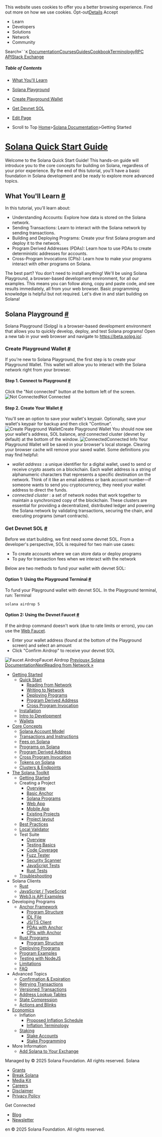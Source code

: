 This website uses cookies to offer you a better browsing experience. Find out more on how we use cookies.
Opt-out[Details](https://solana.com/docs/intro/</privacy-policy#collection-of-information>)
Accept
[](https://solana.com/docs/intro/</>)
  * Learn
  * Developers
  * Solutions
  * Network
  * Community


Search`⌘``K`
[Documentation](https://solana.com/docs/intro/</docs>)[Courses](https://solana.com/docs/intro/</developers/courses>)[Guides](https://solana.com/docs/intro/</developers/guides>)[Cookbook](https://solana.com/docs/intro/</developers/cookbook>)[Terminology](https://solana.com/docs/intro/</docs/terminology>)[RPC API](https://solana.com/docs/intro/</docs/rpc>)[Stack Exchange](https://solana.com/docs/intro/<https:/solana.stackexchange.com/>)
##### Table of Contents
  * [What You'll Learn](https://solana.com/docs/intro/</docs/intro/quick-start#what-you-ll-learn>)
  * [Solana Playground](https://solana.com/docs/intro/</docs/intro/quick-start#solana-playground>)
  * [Create Playground Wallet](https://solana.com/docs/intro/</docs/intro/quick-start#create-playground-wallet>)
  * [Get Devnet SOL](https://solana.com/docs/intro/</docs/intro/quick-start#get-devnet-sol>)


* [Edit Page](https://solana.com/docs/intro/<https:/github.com/solana-foundation/developer-content/blob/main/docs/intro/quick-start/index.md?plain=1>)
* Scroll to Top
[Home](https://solana.com/docs/intro/</>)>[Solana Documentation](https://solana.com/docs/intro/</docs>)>Getting Started
# [Solana Quick Start Guide](https://solana.com/docs/intro/</docs/intro/quick-start>)
Welcome to the Solana Quick Start Guide! This hands-on guide will introduce you to the core concepts for building on Solana, regardless of your prior experience. By the end of this tutorial, you'll have a basic foundation in Solana development and be ready to explore more advanced topics.
## What You'll Learn [#](https://solana.com/docs/intro/<#what-you-ll-learn>)
In this tutorial, you'll learn about:
  * Understanding Accounts: Explore how data is stored on the Solana network.
  * Sending Transactions: Learn to interact with the Solana network by sending transactions.
  * Building and Deploying Programs: Create your first Solana program and deploy it to the network.
  * Program Derived Addresses (PDAs): Learn how to use PDAs to create deterministic addresses for accounts.
  * Cross-Program Invocations (CPIs): Learn how to make your programs interact with other programs on Solana.


The best part? You don't need to install anything! We'll be using Solana Playground, a browser-based development environment, for all our examples. This means you can follow along, copy and paste code, and see results immediately, all from your web browser. Basic programming knowledge is helpful but not required.
Let's dive in and start building on Solana!
## Solana Playground [#](https://solana.com/docs/intro/<#solana-playground>)
Solana Playground (Solpg) is a browser-based development environment that allows you to quickly develop, deploy, and test Solana programs!
Open a new tab in your web browser and navigate to <https://beta.solpg.io/>.
### Create Playground Wallet [#](https://solana.com/docs/intro/<#create-playground-wallet>)
If you're new to Solana Playground, the first step is to create your Playground Wallet. This wallet will allow you to interact with the Solana network right from your browser.
#### Step 1. Connect to Playground [#](https://solana.com/docs/intro/<#step-1-connect-to-playground>)
Click the "Not connected" button at the bottom left of the screen.
![Not Connected](https://solana-developer-content.vercel.app/assets/docs/intro/quickstart/pg-not-connected.png)Not Connected
#### Step 2. Create Your Wallet [#](https://solana.com/docs/intro/<#step-2-create-your-wallet>)
You'll see an option to save your wallet's keypair. Optionally, save your wallet's keypair for backup and then click "Continue".
![Create Playground Wallet](https://solana-developer-content.vercel.app/assets/docs/intro/quickstart/pg-create-wallet.png)Create Playground Wallet
You should now see your wallet's address, SOL balance, and connected cluster (devnet by default) at the bottom of the window.
![Connected](https://solana-developer-content.vercel.app/assets/docs/intro/quickstart/pg-connected.png)Connected
Info
Your Playground Wallet will be saved in your browser's local storage. Clearing your browser cache will remove your saved wallet.
Some definitions you may find helpful:
  * _wallet address_ : a unique identifier for a digital wallet, used to send or receive crypto assets on a blockchain. Each wallet address is a string of alphanumeric characters that represents a specific destination on the network. Think of it like an email address or bank account number—if someone wants to send you cryptocurrency, they need your wallet address to direct the funds.
  * _connected cluster_ : a set of network nodes that work together to maintain a synchronized copy of the blockchain. These clusters are essential for providing a decentralized, distributed ledger and powering the Solana network by validating transactions, securing the chain, and executing programs (smart contracts).


### Get Devnet SOL [#](https://solana.com/docs/intro/<#get-devnet-sol>)
Before we start building, we first need some devnet SOL.
From a developer's perspective, SOL is required for two main use cases:
  * To create accounts where we can store data or deploy programs
  * To pay for transaction fees when we interact with the network


Below are two methods to fund your wallet with devnet SOL:
#### Option 1: Using the Playground Terminal [#](https://solana.com/docs/intro/<#option-1-using-the-playground-terminal>)
To fund your Playground wallet with devnet SOL. In the Playground terminal, run:
Terminal
```
solana airdrop 5
```

#### Option 2: Using the Devnet Faucet [#](https://solana.com/docs/intro/<#option-2-using-the-devnet-faucet>)
If the airdrop command doesn't work (due to rate limits or errors), you can use the [Web Faucet](https://solana.com/docs/intro/<https:/faucet.solana.com/>).
  * Enter your wallet address (found at the bottom of the Playground screen) and select an amount
  * Click "Confirm Airdrop" to receive your devnet SOL


![Faucet Airdrop](https://solana-developer-content.vercel.app/assets/docs/intro/quickstart/faucet-airdrop.gif)Faucet Airdrop
[Previous« Solana Documentation](https://solana.com/docs/intro/</docs>)[NextReading from Network »](https://solana.com/docs/intro/</docs/intro/quick-start/reading-from-network>)
  * [Getting Started](https://solana.com/docs/intro/</docs>)
    * [Quick Start](https://solana.com/docs/intro/</docs/intro/quick-start>)
      * [Reading from Network](https://solana.com/docs/intro/</docs/intro/quick-start/reading-from-network>)
      * [Writing to Network](https://solana.com/docs/intro/</docs/intro/quick-start/writing-to-network>)
      * [Deploying Programs](https://solana.com/docs/intro/</docs/intro/quick-start/deploying-programs>)
      * [Program Derived Address](https://solana.com/docs/intro/</docs/intro/quick-start/program-derived-address>)
      * [Cross Program Invocation](https://solana.com/docs/intro/</docs/intro/quick-start/cross-program-invocation>)
    * [Installation](https://solana.com/docs/intro/</docs/intro/installation>)
    * [Intro to Development](https://solana.com/docs/intro/</docs/intro/dev>)
    * [Wallets](https://solana.com/docs/intro/</docs/intro/wallets>)
  * [Core Concepts](https://solana.com/docs/intro/</docs/core>)
    * [Solana Account Model](https://solana.com/docs/intro/</docs/core/accounts>)
    * [Transactions and Instructions](https://solana.com/docs/intro/</docs/core/transactions>)
    * [Fees on Solana](https://solana.com/docs/intro/</docs/core/fees>)
    * [Programs on Solana](https://solana.com/docs/intro/</docs/core/programs>)
    * [Program Derived Address](https://solana.com/docs/intro/</docs/core/pda>)
    * [Cross Program Invocation](https://solana.com/docs/intro/</docs/core/cpi>)
    * [Tokens on Solana](https://solana.com/docs/intro/</docs/core/tokens>)
    * [Clusters & Endpoints](https://solana.com/docs/intro/</docs/core/clusters>)
  * [The Solana Toolkit](https://solana.com/docs/intro/</docs/toolkit>)
    * [Getting Started](https://solana.com/docs/intro/</docs/toolkit/getting-started>)
    * Creating a Project
      * [Overview](https://solana.com/docs/intro/</docs/toolkit/projects/overview>)
      * [Basic Anchor](https://solana.com/docs/intro/</docs/toolkit/projects/anchor-init>)
      * [Solana Programs](https://solana.com/docs/intro/</docs/toolkit/projects/solana-program>)
      * [Web App](https://solana.com/docs/intro/</docs/toolkit/projects/web-app>)
      * [Mobile App](https://solana.com/docs/intro/</docs/toolkit/projects/mobile-app>)
      * [Existing Projects](https://solana.com/docs/intro/</docs/toolkit/projects/existing-project>)
      * [Project layout](https://solana.com/docs/intro/</docs/toolkit/projects/project-layout>)
    * [Best Practices](https://solana.com/docs/intro/</docs/toolkit/best-practices>)
    * [Local Validator](https://solana.com/docs/intro/</docs/toolkit/local-validator>)
    * Test Suite
      * [Overview](https://solana.com/docs/intro/</docs/toolkit/test-suite/overview>)
      * [Testing Basics](https://solana.com/docs/intro/</docs/toolkit/test-suite/basics>)
      * [Code Coverage](https://solana.com/docs/intro/</docs/toolkit/test-suite/code-coverage>)
      * [Fuzz Tester](https://solana.com/docs/intro/</docs/toolkit/test-suite/fuzz-tester>)
      * [Security Scanner](https://solana.com/docs/intro/</docs/toolkit/test-suite/security-scanner>)
      * [JavaScript Tests](https://solana.com/docs/intro/</docs/toolkit/test-suite/js-test>)
      * [Rust Tests](https://solana.com/docs/intro/</docs/toolkit/test-suite/rust-tests>)
    * [Troubleshooting](https://solana.com/docs/intro/</docs/toolkit/troubleshooting>)
  * Solana Clients
    * [Rust](https://solana.com/docs/intro/</docs/clients/rust>)
    * [JavaScript / TypeScript](https://solana.com/docs/intro/</docs/clients/javascript>)
    * [Web3.js API Examples](https://solana.com/docs/intro/</docs/clients/javascript-reference>)
  * Developing Programs
    * [Anchor Framework](https://solana.com/docs/intro/</docs/programs/anchor>)
      * [Program Structure](https://solana.com/docs/intro/</docs/programs/anchor/program-structure>)
      * [IDL File](https://solana.com/docs/intro/</docs/programs/anchor/idl>)
      * [JS/TS Client](https://solana.com/docs/intro/</docs/programs/anchor/client-typescript>)
      * [PDAs with Anchor](https://solana.com/docs/intro/</docs/programs/anchor/pda>)
      * [CPIs with Anchor](https://solana.com/docs/intro/</docs/programs/anchor/cpi>)
    * [Rust Programs](https://solana.com/docs/intro/</docs/programs/rust>)
      * [Program Structure](https://solana.com/docs/intro/</docs/programs/rust/program-structure>)
    * [Deploying Programs](https://solana.com/docs/intro/</docs/programs/deploying>)
    * [Program Examples](https://solana.com/docs/intro/</docs/programs/examples>)
    * [Testing with NodeJS](https://solana.com/docs/intro/</docs/programs/testing>)
    * [Limitations](https://solana.com/docs/intro/</docs/programs/limitations>)
    * [FAQ](https://solana.com/docs/intro/</docs/programs/faq>)
  * Advanced Topics
    * [Confirmation & Expiration](https://solana.com/docs/intro/</docs/advanced/confirmation>)
    * [Retrying Transactions](https://solana.com/docs/intro/</docs/advanced/retry>)
    * [Versioned Transactions](https://solana.com/docs/intro/</docs/advanced/versions>)
    * [Address Lookup Tables](https://solana.com/docs/intro/</docs/advanced/lookup-tables>)
    * [State Compression](https://solana.com/docs/intro/</docs/advanced/state-compression>)
    * [Actions and Blinks](https://solana.com/docs/intro/</docs/advanced/actions>)
  * [Economics](https://solana.com/docs/intro/</docs/economics>)
    * Inflation
      * [Proposed Inflation Schedule](https://solana.com/docs/intro/</docs/economics/inflation/inflation-schedule>)
      * [Inflation Terminology](https://solana.com/docs/intro/</docs/economics/inflation/terminology>)
    * [Staking](https://solana.com/docs/intro/</docs/economics/staking>)
      * [Stake Accounts](https://solana.com/docs/intro/</docs/economics/staking/stake-accounts>)
      * [Stake Programming](https://solana.com/docs/intro/</docs/economics/staking/stake-programming>)
  * More Information
    * [Add Solana to Your Exchange](https://solana.com/docs/intro/</docs/more/exchange>)


Managed by
[](https://solana.com/docs/intro/</>)
[](https://solana.com/docs/intro/</youtube>)[](https://solana.com/docs/intro/</twitter>)[](https://solana.com/docs/intro/</discord>)[](https://solana.com/docs/intro/</reddit>)[](https://solana.com/docs/intro/</github>)[](https://solana.com/docs/intro/</telegram>)
© 2025 Solana Foundation. All rights reserved.
Solana
  * [Grants](https://solana.com/docs/intro/<https:/solana.org/grants>)
  * [Break Solana](https://solana.com/docs/intro/<https:/break.solana.com/>)
  * [Media Kit](https://solana.com/docs/intro/</branding>)
  * [Careers](https://solana.com/docs/intro/<https:/jobs.solana.com/>)
  * [Disclaimer](https://solana.com/docs/intro/</tos>)
  * [Privacy Policy](https://solana.com/docs/intro/</privacy-policy>)


Get Connected
  * [Blog](https://solana.com/docs/intro/</news>)
  * [Newsletter](https://solana.com/docs/intro/</newsletter>)


en
© 2025 Solana Foundation. All rights reserved.
